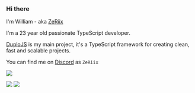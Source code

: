 ### Hi there

I'm William - aka [ZeRiix][website]

I'm a 23 year old passionate TypeScript developer.

[DuploJS][duplojs] is my main project, it's a TypeScript framework for creating clean, fast and scalable projects.

You can find me on [Discord][discord] as `ZeRiix`

![](https://github-profile-summary-cards.vercel.app/api/cards/profile-details?username=ZeRiix&theme=github_dark)

![](https://github-profile-summary-cards.vercel.app/api/cards/repos-per-language?username=ZeRiix&theme=github_dark)
![](https://github-profile-summary-cards.vercel.app/api/cards/stats?username=ZeRiix&theme=github_dark)

[website]: https://zeriix.fr/
[discord]: https://discord.com/users/342590832295149570
[duplojs]: https://docs.duplojs.dev/fr/latest/
